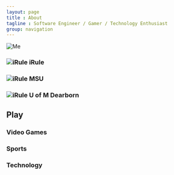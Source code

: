 ```yaml
---
layout: page
title : About
tagline : Software Engineer / Gamer / Technology Enthusiast
group: navigation
---
```


![Me](http://aaboyd.github.io/assets/img/me.png)


### ![iRule](http://aaboyd.github.io/assets/img/irule.png) iRule
### ![iRule](http://aaboyd.github.io/assets/img/msu.png) MSU
### ![iRule](http://aaboyd.github.io/assets/img/umd.png) U of M Dearborn

## Play
### Video Games
### Sports
### Technology
